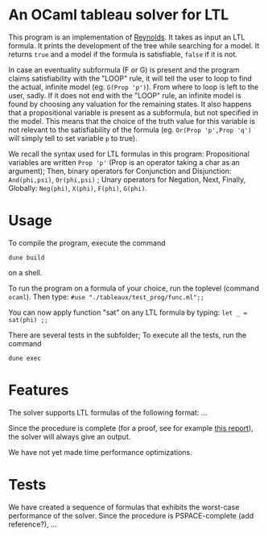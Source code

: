# An OCaml tableau solver for LTL

This program is an implementation of [Reynolds](https://arxiv.org/abs/1604.03962). It takes as input an LTL formula.
It prints the development of the tree while searching for a model.
It returns `true` and a model if the formula is satisfiable, `false` if it is not.

In case an eventuality subformula (F or G) is present and the program claims satisfiability with the "LOOP" rule, it will tell the user to loop to find the actual, infinite model (eg. `G(Prop 'p')`). From where to loop is left to the user, sadly. If it does not end with the "LOOP" rule, an infinite model is found by choosing any valuation for the remaining states. It also happens that a propositional variable is present as a subformula, but not specified in the model. This means that the choice of the truth value for this variable is not relevant to the satisfiability of the formula (eg. `Or(Prop 'p',Prop 'q')` will simply tell to set variable `p` to true).


We recall the syntax used for LTL formulas in this program:
Propositional variables are written ` Prop 'p' ` (Prop is an operator taking a char as an argument);
Then, binary operators for Conjunction and Disjunction: ` And(phi,psi) `, ` Or(phi,psi) ` ;
Unary operators for Negation, Next, Finally, Globally: `Neg(phi)`, `X(phi)`, `F(phi)`, `G(phi)`.

# Usage

To compile the program, execute the command

`dune build`

on a shell.

To run the program on a formula of your choice, run the toplevel (command `ocaml`). Then type:
` #use "./tableaux/test_prog/func.ml";; `

You can now apply function "sat" on any LTL formula by typing:
` let _ = sat(phi) ;; `

There are several tests in the subfolder;
To execute all the tests, run the command

`dune exec `

# Features

The solver supports LTL formulas of the following format:
...

Since the procedure is complete (for a proof, see for example [this report](./report.pdf)), the solver will always give an output. 

We have not yet made time performance optimizations.

# Tests

We have created a sequence of formulas that exhibits the worst-case performance of the solver. Since the procedure is PSPACE-complete (add reference?), ...


